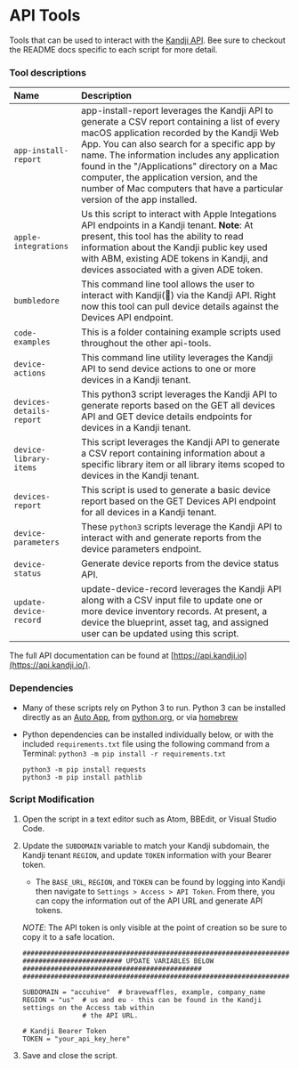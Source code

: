 # API Tools

Tools that can be used to interact with the [Kandji API](https://support.kandji.io/support/solutions/articles/72000560412-kandji-api). Bee sure to checkout the README docs specific to each script for more detail.

### Tool descriptions

Name | Description
:--- | :---
`app-install-report` | app-install-report leverages the Kandji API to generate a CSV report containing a list of every macOS application recorded by the Kandji Web App. You can also search for a specific app by name. The information includes any application found in the "/Applications" directory on a Mac computer, the application version, and the number of Mac computers that have a particular version of the app installed.
`apple-integrations` | Us this script to interact with Apple Integations API endpoints in a Kandji tenant. **Note**: At present, this tool has the ability to read information about the Kandji public key used with ABM, existing ADE tokens in Kandji, and devices associated with a given ADE token.
`bumbledore` | This command line tool allows the user to interact with Kandji(🐝) via the Kandji API. Right now this tool can pull device details against the Devices API endpoint.
`code-examples` | This is a folder containing example scripts used throughout the other api-tools.
`device-actions` | This command line utility leverages the Kandji API to send device actions to one or more devices in a Kandji tenant.
`devices-details-report` | This python3 script leverages the Kandji API to generate reports based on the GET all devices API and GET device details endpoints for devices in a Kandji tenant.
`device-library-items` | This script leverages the Kandji API to generate a CSV report containing information about a specific library item or all library items scoped to devices in the Kandji tenant.
`devices-report` | This script is used to generate a basic device report based on the GET Devices API endpoint for all devices in a Kandji tenant.
`device-parameters` | These `python3` scripts leverage the Kandji API to interact with and generate reports from the device parameters endpoint.
`device-status` | Generate device reports from the device status API.
`update-device-record` | update-device-record leverages the Kandji API along with a CSV input file to update one or more device inventory records. At present, a device the blueprint, asset tag, and assigned user can be updated using this script.

The full API documentation can be found at [https://api.kandji.io](https://api.kandji.io/).


### Dependencies

- Many of these scripts rely on Python 3 to run. Python 3 can be installed directly as an [Auto App](https://updates.kandji.io/auto-app-python-3-214020), from [python.org](https://www.python.org/downloads/), or via [homebrew](https://brew.sh)

- Python dependencies can be installed individually below, or with the included `requirements.txt` file using the following command from a Terminal: `python3 -m pip install -r requirements.txt`

    ```shell
    python3 -m pip install requests
    python3 -m pip install pathlib
    ```

### Script Modification

1. Open the script in a text editor such as Atom, BBEdit, or Visual Studio Code.
1. Update the `SUBDOMAIN` variable to match your Kandji subdomain, the Kandji tenant `REGION`, and update `TOKEN` information with your Bearer token.

    - The `BASE_URL`, `REGION`, and `TOKEN` can be found by logging into Kandji then navigate to `Settings > Access > API Token`. From there, you can copy the information out of the API URL and generate API tokens.

    *NOTE*: The API token is only visible at the point of creation so be sure to copy it to a safe location.

    ```shell
    ##############################################################################################
    ######################### UPDATE VARIABLES BELOW #############################################
    ##############################################################################################

    SUBDOMAIN = "accuhive"  # bravewaffles, example, company_name
    REGION = "us"  # us and eu - this can be found in the Kandji settings on the Access tab within
                   # the API URL.

    # Kandji Bearer Token
    TOKEN = "your_api_key_here"
    ```

1. Save and close the script.
